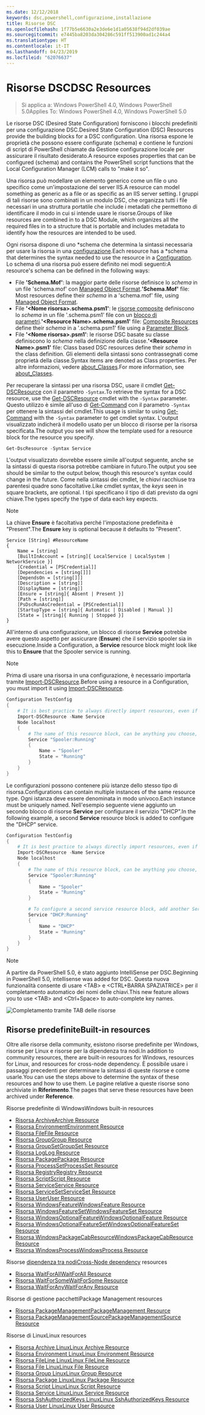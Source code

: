```yaml
---
ms.date: 12/12/2018
keywords: dsc,powershell,configurazione,installazione
title: Risorse DSC
ms.openlocfilehash: 1f77b5e6630a2e3de6e1d1a05638f94d2df039ae
ms.sourcegitcommit: e7445ba8203da304286c591ff513900ad1c244a4
ms.translationtype: HT
ms.contentlocale: it-IT
ms.lasthandoff: 04/23/2019
ms.locfileid: "62076637"
---
```

# <a name="dsc-resources"></a><span data-ttu-id="fd0ee-103">Risorse DSC</span><span class="sxs-lookup"><span data-stu-id="fd0ee-103">DSC Resources</span></span>

><span data-ttu-id="fd0ee-104">Si applica a: Windows PowerShell 4.0, Windows PowerShell 5.0</span><span class="sxs-lookup"><span data-stu-id="fd0ee-104">Applies To: Windows PowerShell 4.0, Windows PowerShell 5.0</span></span>

<span data-ttu-id="fd0ee-105">Le risorse DSC (Desired State Configuration) forniscono i blocchi predefiniti per una configurazione DSC.</span><span class="sxs-lookup"><span data-stu-id="fd0ee-105">Desired State Configuration (DSC) Resources provide the building blocks for a DSC configuration.</span></span> <span data-ttu-id="fd0ee-106">Una risorsa espone le proprietà che possono essere configurate (schema) e contiene le funzioni di script di PowerShell chiamate da Gestione configurazione locale per assicurare il risultato desiderato.</span><span class="sxs-lookup"><span data-stu-id="fd0ee-106">A resource exposes properties that can be configured (schema) and contains the PowerShell script functions that the Local Configuration Manager (LCM) calls to "make it so".</span></span>

<span data-ttu-id="fd0ee-107">Una risorsa può modellare un elemento generico come un file o uno specifico come un'impostazione del server IIS.</span><span class="sxs-lookup"><span data-stu-id="fd0ee-107">A resource can model something as generic as a file or as specific as an IIS server setting.</span></span>  <span data-ttu-id="fd0ee-108">I gruppi di tali risorse sono combinati in un modulo DSC, che organizza tutti i file necessari in una struttura portatile che include i metadati che permettono di identificare il modo in cui si intende usare le risorse.</span><span class="sxs-lookup"><span data-stu-id="fd0ee-108">Groups of like resources are combined in to a DSC Module, which organizes all the required files in to a structure that is portable and includes metadata to identify how the resources are intended to be used.</span></span>

<span data-ttu-id="fd0ee-109">Ogni risorsa dispone di uno \*schema che determina la sintassi necessaria per usare la risorsa in una [configurazione](../configurations/configurations.md).</span><span class="sxs-lookup"><span data-stu-id="fd0ee-109">Each resource has a \*schema that determines the syntax needed to use the resource in a [Configuration](../configurations/configurations.md).</span></span> <span data-ttu-id="fd0ee-110">Lo schema di una risorsa può essere definito nei modi seguenti:</span><span class="sxs-lookup"><span data-stu-id="fd0ee-110">A resource's schema can be defined in the following ways:</span></span>

- <span data-ttu-id="fd0ee-111">File **'Schema.Mof'**: la maggior parte delle risorse definisce lo *schema* in un file 'schema.mof' con [Managed Object Format](/windows/desktop/wmisdk/managed-object-format--mof-).</span><span class="sxs-lookup"><span data-stu-id="fd0ee-111">**'Schema.Mof'** file: Most resources define their *schema* in a 'schema.mof' file, using [Managed Object Format](/windows/desktop/wmisdk/managed-object-format--mof-).</span></span>
- <span data-ttu-id="fd0ee-112">File **'\<Nome risorsa\>.schema.psm1'**: le [risorse composite](../configurations/compositeConfigs.md) definiscono lo *schema* in un file '<ResourceName>.schema.psm1' file con un [blocco di parametri](/powershell/module/microsoft.powershell.core/about/about_functions?view=powershell-6#functions-with-parameters).</span><span class="sxs-lookup"><span data-stu-id="fd0ee-112">**'\<Resource Name\>.schema.psm1'** file: [Composite Resources](../configurations/compositeConfigs.md) define their *schema* in a '<ResourceName>.schema.psm1' file using a [Parameter Block](/powershell/module/microsoft.powershell.core/about/about_functions?view=powershell-6#functions-with-parameters).</span></span>
- <span data-ttu-id="fd0ee-113">File **'\<Nome risorsa\>.psm1'**: le risorse DSC basate su classe definiscono lo *schema* nella definizione della classe.</span><span class="sxs-lookup"><span data-stu-id="fd0ee-113">**'\<Resource Name\>.psm1'** file: Class based DSC resources define their *schema* in the class definition.</span></span> <span data-ttu-id="fd0ee-114">Gli elementi della sintassi sono contrassegnati come proprietà della classe.</span><span class="sxs-lookup"><span data-stu-id="fd0ee-114">Syntax items are denoted as Class properties.</span></span> <span data-ttu-id="fd0ee-115">Per altre informazioni, vedere [about_Classes](/powershell/module/psdesiredstateconfiguration/about/about_classes_and_dsc).</span><span class="sxs-lookup"><span data-stu-id="fd0ee-115">For more information, see [about_Classes](/powershell/module/psdesiredstateconfiguration/about/about_classes_and_dsc).</span></span>

<span data-ttu-id="fd0ee-116">Per recuperare la sintassi per una risorsa DSC, usare il cmdlet [Get-DSCResource](/powershell/module/PSDesiredStateConfiguration/Get-DscResource) con il parametro `-Syntax`.</span><span class="sxs-lookup"><span data-stu-id="fd0ee-116">To retrieve the syntax for a DSC resource, use the [Get-DSCResource](/powershell/module/PSDesiredStateConfiguration/Get-DscResource) cmdlet with the `-Syntax` parameter.</span></span> <span data-ttu-id="fd0ee-117">Questo utilizzo è simile all'uso di [Get-Command](/powershell/module/microsoft.powershell.core/get-command) con il parametro `-Syntax` per ottenere la sintassi del cmdlet.</span><span class="sxs-lookup"><span data-stu-id="fd0ee-117">This usage is similar to using [Get-Command](/powershell/module/microsoft.powershell.core/get-command) with the `-Syntax` parameter to get cmdlet syntax.</span></span> <span data-ttu-id="fd0ee-118">L'output visualizzato indicherà il modello usato per un blocco di risorse per la risorsa specificata.</span><span class="sxs-lookup"><span data-stu-id="fd0ee-118">The output you see will show the template used for a resource block for the resource you specify.</span></span>

```powershell
Get-DscResource -Syntax Service
```

<span data-ttu-id="fd0ee-119">L'output visualizzato dovrebbe essere simile all'output seguente, anche se la sintassi di questa risorsa potrebbe cambiare in futuro.</span><span class="sxs-lookup"><span data-stu-id="fd0ee-119">The output you see should be similar to the output below, though this resource's syntax could change in the future.</span></span> <span data-ttu-id="fd0ee-120">Come nella sintassi dei cmdlet, le *chiavi* racchiuse tra parentesi quadre sono facoltative.</span><span class="sxs-lookup"><span data-stu-id="fd0ee-120">Like cmdlet syntax, the *keys* seen in square brackets, are optional.</span></span> <span data-ttu-id="fd0ee-121">I tipi specificano il tipo di dati previsto da ogni chiave.</span><span class="sxs-lookup"><span data-stu-id="fd0ee-121">The types specify the type of data each key expects.</span></span>

> [!NOTE]
> <span data-ttu-id="fd0ee-122">La chiave **Ensure** è facoltativa perché l'impostazione predefinita è "Present".</span><span class="sxs-lookup"><span data-stu-id="fd0ee-122">The **Ensure** key is optional because it defaults to "Present".</span></span>

```output
Service [String] #ResourceName
{
    Name = [string]
    [BuiltInAccount = [string]{ LocalService | LocalSystem | NetworkService }]
    [Credential = [PSCredential]]
    [Dependencies = [string[]]]
    [DependsOn = [string[]]]
    [Description = [string]]
    [DisplayName = [string]]
    [Ensure = [string]{ Absent | Present }]
    [Path = [string]]
    [PsDscRunAsCredential = [PSCredential]]
    [StartupType = [string]{ Automatic | Disabled | Manual }]
    [State = [string]{ Running | Stopped }]
}
```

<span data-ttu-id="fd0ee-123">All'interno di una configurazione, un blocco di risorse **Service** potrebbe avere questo aspetto per assicurare (**Ensure**) che il servizio spooler sia in esecuzione.</span><span class="sxs-lookup"><span data-stu-id="fd0ee-123">Inside a Configuration, a **Service** resource block might look like this to **Ensure** that the Spooler service is running.</span></span>

> [!NOTE]
> <span data-ttu-id="fd0ee-124">Prima di usare una risorsa in una configurazione, è necessario importarla tramite [Import-DSCResource](../configurations/import-dscresource.md).</span><span class="sxs-lookup"><span data-stu-id="fd0ee-124">Before using a resource in a Configuration, you must import it using [Import-DSCResource](../configurations/import-dscresource.md).</span></span>

```powershell
Configuration TestConfig
{
    # It is best practice to always directly import resources, even if the resource is a built-in resource.
    Import-DSCResource -Name Service
    Node localhost
    {
        # The name of this resource block, can be anything you choose, as long as it is of type [String] as indicated by the schema.
        Service "Spooler:Running"
        {
            Name = "Spooler"
            State = "Running"
        }
    }
}
```

<span data-ttu-id="fd0ee-125">Le configurazioni possono contenere più istanze dello stesso tipo di risorsa.</span><span class="sxs-lookup"><span data-stu-id="fd0ee-125">Configurations can contain multiple instances of the same resource type.</span></span> <span data-ttu-id="fd0ee-126">Ogni istanza deve essere denominata in modo univoco.</span><span class="sxs-lookup"><span data-stu-id="fd0ee-126">Each instance must be uniquely named.</span></span> <span data-ttu-id="fd0ee-127">Nell'esempio seguente viene aggiunto un secondo blocco di risorse **Service** per configurare il servizio "DHCP".</span><span class="sxs-lookup"><span data-stu-id="fd0ee-127">In the following example, a second **Service** resource block is added to configure the "DHCP" service.</span></span>

```powershell
Configuration TestConfig
{
    # It is best practice to always directly import resources, even if the resource is a built-in resource.
    Import-DSCResource -Name Service
    Node localhost
    {
        # The name of this resource block, can be anything you choose, as long as it is of type [String] as indicated by the schema.
        Service "Spooler:Running"
        {
            Name = "Spooler"
            State = "Running"
        }

        # To configure a second service resource block, add another Service resource block and use a unique name.
        Service "DHCP:Running"
        {
            Name = "DHCP"
            State = "Running"
        }
    }
}
```

> [!NOTE]
> <span data-ttu-id="fd0ee-128">A partire da PowerShell 5.0, è stato aggiunto IntelliSense per DSC.</span><span class="sxs-lookup"><span data-stu-id="fd0ee-128">Beginning in PowerShell 5.0, intellisense was added for DSC.</span></span> <span data-ttu-id="fd0ee-129">Questa nuova funzionalità consente di usare \<TAB\> e \<CTRL+BARRA SPAZIATRICE\> per il completamento automatico dei nomi delle chiavi.</span><span class="sxs-lookup"><span data-stu-id="fd0ee-129">This new feature allows you to use \<TAB\> and \<Ctrl+Space\> to auto-complete key names.</span></span>

![Completamento tramite TAB delle risorse](../media/resource-tabcompletion.png)

## <a name="built-in-resources"></a><span data-ttu-id="fd0ee-131">Risorse predefinite</span><span class="sxs-lookup"><span data-stu-id="fd0ee-131">Built-in resources</span></span>

<span data-ttu-id="fd0ee-132">Oltre alle risorse della community, esistono risorse predefinite per Windows, risorse per Linux e risorse per la dipendenza tra nodi.</span><span class="sxs-lookup"><span data-stu-id="fd0ee-132">In addition to community resources, there are built-in resources for Windows, resources for Linux, and resources for cross-node dependency.</span></span> <span data-ttu-id="fd0ee-133">È possibile usare i passaggi precedenti per determinare la sintassi di queste risorse e come usarle.</span><span class="sxs-lookup"><span data-stu-id="fd0ee-133">You can use the steps above to determine the syntax of these resources and how to use them.</span></span> <span data-ttu-id="fd0ee-134">Le pagine relative a queste risorse sono archiviate in **Riferimento**.</span><span class="sxs-lookup"><span data-stu-id="fd0ee-134">The pages that serve these resources have been archived under **Reference**.</span></span>

<span data-ttu-id="fd0ee-135">Risorse predefinite di Windows</span><span class="sxs-lookup"><span data-stu-id="fd0ee-135">Windows built-in resources</span></span>

* [<span data-ttu-id="fd0ee-136">Risorsa Archive</span><span class="sxs-lookup"><span data-stu-id="fd0ee-136">Archive Resource</span></span>](../reference/resources/windows/archiveResource.md)
* [<span data-ttu-id="fd0ee-137">Risorsa Environment</span><span class="sxs-lookup"><span data-stu-id="fd0ee-137">Environment Resource</span></span>](../reference/resources/windows/environmentResource.md)
* [<span data-ttu-id="fd0ee-138">Risorsa File</span><span class="sxs-lookup"><span data-stu-id="fd0ee-138">File Resource</span></span>](../reference/resources/windows/fileResource.md)
* [<span data-ttu-id="fd0ee-139">Risorsa Group</span><span class="sxs-lookup"><span data-stu-id="fd0ee-139">Group Resource</span></span>](../reference/resources/windows/groupResource.md)
* [<span data-ttu-id="fd0ee-140">Risorsa GroupSet</span><span class="sxs-lookup"><span data-stu-id="fd0ee-140">GroupSet Resource</span></span>](../reference/resources/windows/groupSetResource.md)
* [<span data-ttu-id="fd0ee-141">Risorsa Log</span><span class="sxs-lookup"><span data-stu-id="fd0ee-141">Log Resource</span></span>](../reference/resources/windows/logResource.md)
* [<span data-ttu-id="fd0ee-142">Risorsa Package</span><span class="sxs-lookup"><span data-stu-id="fd0ee-142">Package Resource</span></span>](../reference/resources/windows/packageResource.md)
* [<span data-ttu-id="fd0ee-143">Risorsa ProcessSet</span><span class="sxs-lookup"><span data-stu-id="fd0ee-143">ProcessSet Resource</span></span>](../reference/resources/windows/ProcessSetResource.md)
* [<span data-ttu-id="fd0ee-144">Risorsa Registry</span><span class="sxs-lookup"><span data-stu-id="fd0ee-144">Registry Resource</span></span>](../reference/resources/windows/registryResource.md)
* [<span data-ttu-id="fd0ee-145">Risorsa Script</span><span class="sxs-lookup"><span data-stu-id="fd0ee-145">Script Resource</span></span>](../reference/resources/windows/scriptResource.md)
* [<span data-ttu-id="fd0ee-146">Risorsa Service</span><span class="sxs-lookup"><span data-stu-id="fd0ee-146">Service Resource</span></span>](../reference/resources/windows/serviceResource.md)
* [<span data-ttu-id="fd0ee-147">Risorsa ServiceSet</span><span class="sxs-lookup"><span data-stu-id="fd0ee-147">ServiceSet Resource</span></span>](../reference/resources/windows/serviceSetResource.md)
* [<span data-ttu-id="fd0ee-148">Risorsa User</span><span class="sxs-lookup"><span data-stu-id="fd0ee-148">User Resource</span></span>](../reference/resources/windows/userResource.md)
* [<span data-ttu-id="fd0ee-149">Risorsa WindowsFeature</span><span class="sxs-lookup"><span data-stu-id="fd0ee-149">WindowsFeature Resource</span></span>](../reference/resources/windows/windowsFeatureResource.md)
* [<span data-ttu-id="fd0ee-150">Risorsa WindowsFeatureSet</span><span class="sxs-lookup"><span data-stu-id="fd0ee-150">WindowsFeatureSet Resource</span></span>](../reference/resources/windows/windowsFeatureSetResource.md)
* [<span data-ttu-id="fd0ee-151">Risorsa WindowsOptionalFeature</span><span class="sxs-lookup"><span data-stu-id="fd0ee-151">WindowsOptionalFeature Resource</span></span>](../reference/resources/windows/windowsOptionalFeatureResource.md)
* [<span data-ttu-id="fd0ee-152">Risorsa WindowsOptionalFeatureSet</span><span class="sxs-lookup"><span data-stu-id="fd0ee-152">WindowsOptionalFeatureSet Resource</span></span>](../reference/resources/windows/windowsOptionalFeatureSetResource.md)
* [<span data-ttu-id="fd0ee-153">Risorsa WindowsPackageCabResource</span><span class="sxs-lookup"><span data-stu-id="fd0ee-153">WindowsPackageCabResource Resource</span></span>](../reference/resources/windows/windowsPackageCabResource.md)
* [<span data-ttu-id="fd0ee-154">Risorsa WindowsProcess</span><span class="sxs-lookup"><span data-stu-id="fd0ee-154">WindowsProcess Resource</span></span>](../reference/resources/windows/windowsProcessResource.md)

<span data-ttu-id="fd0ee-155">Risorse [dipendenza tra nodi](../configurations/crossNodeDependencies.md)</span><span class="sxs-lookup"><span data-stu-id="fd0ee-155">[Cross-Node dependency](../configurations/crossNodeDependencies.md) resources</span></span>

* [<span data-ttu-id="fd0ee-156">Risorsa WaitForAll</span><span class="sxs-lookup"><span data-stu-id="fd0ee-156">WaitForAll Resource</span></span>](../reference/resources/windows/waitForAllResource.md)
* [<span data-ttu-id="fd0ee-157">Risorsa WaitForSome</span><span class="sxs-lookup"><span data-stu-id="fd0ee-157">WaitForSome Resource</span></span>](../reference/resources/windows/waitForSomeResource.md)
* [<span data-ttu-id="fd0ee-158">Risorsa WaitForAny</span><span class="sxs-lookup"><span data-stu-id="fd0ee-158">WaitForAny Resource</span></span>](../reference/resources/windows/waitForAnyResource.md)

<span data-ttu-id="fd0ee-159">Risorse di gestione pacchetti</span><span class="sxs-lookup"><span data-stu-id="fd0ee-159">Package Management resources</span></span>

* [<span data-ttu-id="fd0ee-160">Risorsa PackageManagement</span><span class="sxs-lookup"><span data-stu-id="fd0ee-160">PackageManagement Resource</span></span>](../reference/resources/packagemanagement/PackageManagementDscResource.md)
* [<span data-ttu-id="fd0ee-161">Risorsa PackageManagementSource</span><span class="sxs-lookup"><span data-stu-id="fd0ee-161">PackageManagementSource Resource</span></span>](../reference/resources/packagemanagement/PackageManagementSourceDscResource.md)

<span data-ttu-id="fd0ee-162">Risorse di Linux</span><span class="sxs-lookup"><span data-stu-id="fd0ee-162">Linux resources</span></span>

* [<span data-ttu-id="fd0ee-163">Risorsa Archive Linux</span><span class="sxs-lookup"><span data-stu-id="fd0ee-163">Linux Archive Resource</span></span>](../reference/resources/linux/lnxArchiveResource.md)
* [<span data-ttu-id="fd0ee-164">Risorsa Environment Linux</span><span class="sxs-lookup"><span data-stu-id="fd0ee-164">Linux Environment Resource</span></span>](../reference/resources/linux/lnxEnvironmentResource.md)
* [<span data-ttu-id="fd0ee-165">Risorsa FileLine Linux</span><span class="sxs-lookup"><span data-stu-id="fd0ee-165">Linux FileLine Resource</span></span>](../reference/resources/linux/lnxFileLineResource.md)
* [<span data-ttu-id="fd0ee-166">Risorsa File Linux</span><span class="sxs-lookup"><span data-stu-id="fd0ee-166">Linux File Resource</span></span>](../reference/resources/linux/lnxFileResource.md)
* [<span data-ttu-id="fd0ee-167">Risorsa Group Linux</span><span class="sxs-lookup"><span data-stu-id="fd0ee-167">Linux Group Resource</span></span>](../reference/resources/linux/lnxGroupResource.md)
* [<span data-ttu-id="fd0ee-168">Risorsa Package Linux</span><span class="sxs-lookup"><span data-stu-id="fd0ee-168">Linux Package Resource</span></span>](../reference/resources/linux/lnxPackageResource.md)
* [<span data-ttu-id="fd0ee-169">Risorsa Script Linux</span><span class="sxs-lookup"><span data-stu-id="fd0ee-169">Linux Script Resource</span></span>](../reference/resources/linux/lnxScriptResource.md)
* [<span data-ttu-id="fd0ee-170">Risorsa Service Linux</span><span class="sxs-lookup"><span data-stu-id="fd0ee-170">Linux Service Resource</span></span>](../reference/resources/linux/lnxServiceResource.md)
* [<span data-ttu-id="fd0ee-171">Risorsa SshAuthorizedKeys Linux</span><span class="sxs-lookup"><span data-stu-id="fd0ee-171">Linux SshAuthorizedKeys Resource</span></span>](../reference/resources/linux/lnxSshAuthorizedKeysResource.md)
* [<span data-ttu-id="fd0ee-172">Risorsa User Linux</span><span class="sxs-lookup"><span data-stu-id="fd0ee-172">Linux User Resource</span></span>](../reference/resources/linux/lnxUserResource.md)
